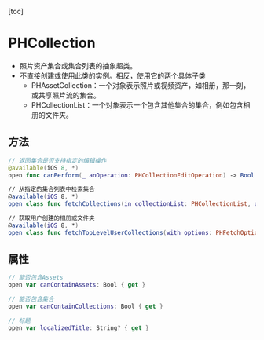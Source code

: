 [toc]

# PHCollection

- 照片资产集合或集合列表的抽象超类。
- 不直接创建或使用此类的实例。相反，使用它的两个具体子类
  - PHAssetCollection：一个对象表示照片或视频资产，如相册，那一刻，或共享照片流的集合。
  - PHCollectionList：一个对象表示一个包含其他集合的集合，例如包含相册的文件夹。

## 方法

```swift
// 返回集合是否支持指定的编辑操作
@available(iOS 8, *)
open func canPerform(_ anOperation: PHCollectionEditOperation) -> Bool

// 从指定的集合列表中检索集合
@available(iOS 8, *)
open class func fetchCollections(in collectionList: PHCollectionList, options: PHFetchOptions?) -> PHFetchResult<PHCollection>

// 获取用户创建的相册或文件夹
@available(iOS 8, *)
open class func fetchTopLevelUserCollections(with options: PHFetchOptions?) -> PHFetchResult<PHCollection>
```

## 属性

```swift
// 能否包含Assets
open var canContainAssets: Bool { get }

// 能否包含集合
open var canContainCollections: Bool { get }

// 标题
open var localizedTitle: String? { get }
```

